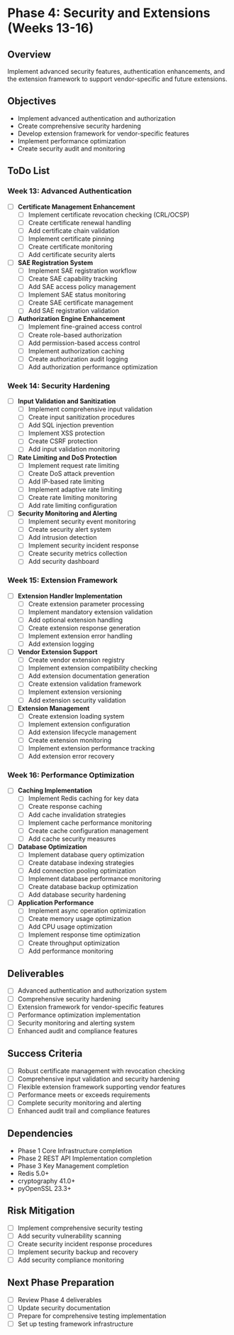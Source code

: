 # Phase 4: Security and Extensions (Weeks 13-16)

## Overview
Implement advanced security features, authentication enhancements, and the extension framework to support vendor-specific and future extensions.

## Objectives
- Implement advanced authentication and authorization
- Create comprehensive security hardening
- Develop extension framework for vendor-specific features
- Implement performance optimization
- Create security audit and monitoring

## ToDo List

### Week 13: Advanced Authentication
- [ ] **Certificate Management Enhancement**
  - [ ] Implement certificate revocation checking (CRL/OCSP)
  - [ ] Create certificate renewal handling
  - [ ] Add certificate chain validation
  - [ ] Implement certificate pinning
  - [ ] Create certificate monitoring
  - [ ] Add certificate security alerts

- [ ] **SAE Registration System**
  - [ ] Implement SAE registration workflow
  - [ ] Create SAE capability tracking
  - [ ] Add SAE access policy management
  - [ ] Implement SAE status monitoring
  - [ ] Create SAE certificate management
  - [ ] Add SAE registration validation

- [ ] **Authorization Engine Enhancement**
  - [ ] Implement fine-grained access control
  - [ ] Create role-based authorization
  - [ ] Add permission-based access control
  - [ ] Implement authorization caching
  - [ ] Create authorization audit logging
  - [ ] Add authorization performance optimization

### Week 14: Security Hardening
- [ ] **Input Validation and Sanitization**
  - [ ] Implement comprehensive input validation
  - [ ] Create input sanitization procedures
  - [ ] Add SQL injection prevention
  - [ ] Implement XSS protection
  - [ ] Create CSRF protection
  - [ ] Add input validation monitoring

- [ ] **Rate Limiting and DoS Protection**
  - [ ] Implement request rate limiting
  - [ ] Create DoS attack prevention
  - [ ] Add IP-based rate limiting
  - [ ] Implement adaptive rate limiting
  - [ ] Create rate limiting monitoring
  - [ ] Add rate limiting configuration

- [ ] **Security Monitoring and Alerting**
  - [ ] Implement security event monitoring
  - [ ] Create security alert system
  - [ ] Add intrusion detection
  - [ ] Implement security incident response
  - [ ] Create security metrics collection
  - [ ] Add security dashboard

### Week 15: Extension Framework
- [ ] **Extension Handler Implementation**
  - [ ] Create extension parameter processing
  - [ ] Implement mandatory extension validation
  - [ ] Add optional extension handling
  - [ ] Create extension response generation
  - [ ] Implement extension error handling
  - [ ] Add extension logging

- [ ] **Vendor Extension Support**
  - [ ] Create vendor extension registry
  - [ ] Implement extension compatibility checking
  - [ ] Add extension documentation generation
  - [ ] Create extension validation framework
  - [ ] Implement extension versioning
  - [ ] Add extension security validation

- [ ] **Extension Management**
  - [ ] Create extension loading system
  - [ ] Implement extension configuration
  - [ ] Add extension lifecycle management
  - [ ] Create extension monitoring
  - [ ] Implement extension performance tracking
  - [ ] Add extension error recovery

### Week 16: Performance Optimization
- [ ] **Caching Implementation**
  - [ ] Implement Redis caching for key data
  - [ ] Create response caching
  - [ ] Add cache invalidation strategies
  - [ ] Implement cache performance monitoring
  - [ ] Create cache configuration management
  - [ ] Add cache security measures

- [ ] **Database Optimization**
  - [ ] Implement database query optimization
  - [ ] Create database indexing strategies
  - [ ] Add connection pooling optimization
  - [ ] Implement database performance monitoring
  - [ ] Create database backup optimization
  - [ ] Add database security hardening

- [ ] **Application Performance**
  - [ ] Implement async operation optimization
  - [ ] Create memory usage optimization
  - [ ] Add CPU usage optimization
  - [ ] Implement response time optimization
  - [ ] Create throughput optimization
  - [ ] Add performance monitoring

## Deliverables
- [ ] Advanced authentication and authorization system
- [ ] Comprehensive security hardening
- [ ] Extension framework for vendor-specific features
- [ ] Performance optimization implementation
- [ ] Security monitoring and alerting system
- [ ] Enhanced audit and compliance features

## Success Criteria
- [ ] Robust certificate management with revocation checking
- [ ] Comprehensive input validation and security hardening
- [ ] Flexible extension framework supporting vendor features
- [ ] Performance meets or exceeds requirements
- [ ] Complete security monitoring and alerting
- [ ] Enhanced audit trail and compliance features

## Dependencies
- Phase 1 Core Infrastructure completion
- Phase 2 REST API Implementation completion
- Phase 3 Key Management completion
- Redis 5.0+
- cryptography 41.0+
- pyOpenSSL 23.3+

## Risk Mitigation
- [ ] Implement comprehensive security testing
- [ ] Add security vulnerability scanning
- [ ] Create security incident response procedures
- [ ] Implement security backup and recovery
- [ ] Add security compliance monitoring

## Next Phase Preparation
- [ ] Review Phase 4 deliverables
- [ ] Update security documentation
- [ ] Prepare for comprehensive testing implementation
- [ ] Set up testing framework infrastructure
